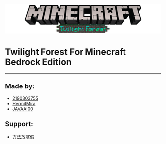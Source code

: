 ![Twilight Forest For Minecraft Bedrock Edition](https://github.com/2190303755/TwilightForest/blob/main/%5BTC%5D%20Resource%20Pack/textures/ui/title.png?raw=true)
# Twilight Forest For Minecraft Bedrock Edition
***
## Made by:
- [2190303755](https://space.bilibili.com/436439712)<br>
- [HermitMira](https://space.bilibili.com/324707380)<br>
- [JAVAAI00](https://space.bilibili.com/38521002)<br>
## Support:
- [方法放寒假](https://space.bilibili.com/1833082)<br>
